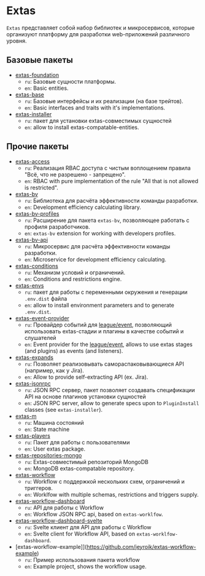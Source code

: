 # Extas

`Extas` представляет собой набор библиотек и микросервисов, которые организуют платформу для разработки web-приложений различного уровня.

## Базовые пакеты

- [extas-foundation](https://github.com/jeyroik/extas-foundation)
  - `ru`: Базовые сущности платформы.
  - `en`: Basic entities.
- [extas-base](https://github.com/jeyroik/extas-base)
  - `ru`: Базовые интерфейсы и их реализации (на базе трейтов).
  - `en`: Basic interfaces and traits with it's implementations.
- [extas-installer](https://github.com/jeyroik/extas-installer)
  - `ru`: пакет для установки extas-совместимых сущностей
  - `en`: allow to install extas-compatable-entities.

## Прочие пакеты

- [extas-access](https://github.com/jeyroik/extas-access)
  - `ru`: Реализация RBAC доступа с чистым воплощением правила "Всё, что не разрешено - запрещено".
  - `en`: RBAC with pure implementation of the rule "All that is not allowed is restricted".
- [extas-bv](https://github.com/jeyroik/extas-bv)
  - `ru`: Библиотека для расчёта эффективности команды разработки.
  - `en`: Development efficiency calculating library.
- [extas-bv-profiles](https://github.com/jeyroik/extas-bv-profiles)
  - `ru`: Расширение для пакета `extas-bv`, позволяющее работать с профиля разработчиков.
  - `en`: `extas-bv` extension for working with developers profiles.
- [extas-bv-api](https://github.com/jeyroik/extas-bv-api)
  - `ru`: Микросервис для расчёта эффективности команды разработки.
  - `en`: Microservice for development efficiency calculating.
- [extas-conditions](https://github.com/jeyroik/extas-conditions)
  - `ru`: Механизм условий и ограничений.
  - `en`: Conditions and restrictions engine.
- [extas-envs](https://github.com/jeyroik/extas-envs)
  - `ru`: пакет для работы с переменными окружения и генерации `.env.dist` файла
  - `en`: allow to install environment parameters and to generate `.env.dist`.
- [extas-event-provider](https://github.com/jeyroik/extas-event-provider)
  - `ru`: Провайдер событий для [league/event](https://github.com/thephpleague/event), позволяющий использовать extas-стадии и плагины в качестве событий и слушателей
  - `en`: Event provider for the [league/event](https://github.com/thephpleague/event), allows to use extas stages (and plugins) as events (and listeners).
- [extas-expands](https://github.com/jeyroik/extas-expands)
  - `ru`: Позволяет реализовывать самораспаковывающиеся API (например, как у Jira).
  - `en`: Allow to provide self-extracting API (ex. Jira).
- [extas-jsonrpc](https://github.com/jeyroik/extas-jsonrpc)
  - `ru`: JSON RPC сервер, пакет позволяет создавать спецификации API на основе плагинов установки сущностей
  - `en`: JSON RPC server, allow to generate specs upon to `PluginInstall` classes (see `extas-installer`).
- [extas-m](https://github.com/jeyroik/extas-m)
  - `ru`: Машина состояний
  - `en`: State machine
- [extas-players](https://github.com/jeyroik/extas-players)
  - `ru`: Пакет для работы с пользователями
  - `en`: User extas package.
- [extas-repositories-mongo](https://github.com/jeyroik/extas-repositories-mongo)
  - `ru`: Extas-совместимый репозиторий MongoDB
  - `en`: MongoDB extas-compatable repository.
- [extas-workflow](https://github.com/jeyroik/extas-workflow)
  - `ru`: Workflow с поддержкой нескольких схем, ограничений и триггеров.
  - `en`: Worklfow with multiple schemas, restrictions and triggers supply.
- [extas-workflow-dashboard](https://github.com/jeyroik/extas-workflow-dashboard)
  - `ru`: API для работы с Workflow
  - `en`: Workflow JSON RPC api, based on `extas-worklfow`.
- [extas-workflow-dashboard-svelte](https://github.com/jeyroik/extas-workflow-dashboard-svelte)
  - `ru`: Svelte клиент для API для работы с Workflow
  - `en`: Svelte client for Workflow API, based on `extas-worklfow-dashboard`.
- [extas-workflow-example]](https://github.com/jeyroik/extas-workflow-example)
  - `ru`: Пример использования пакета workflow
  - `en`: Example project, shows the workflow usage.
